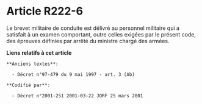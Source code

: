 # Article R222-6

Le brevet militaire de conduite est délivré au personnel militaire qui a satisfait à un examen comportant, outre celles
exigées par le présent code, des épreuves définies par arrêté du ministre chargé des armées.

**Liens relatifs à cet article**

	**Anciens textes**:

	  - Décret n°97-479 du 9 mai 1997 - art. 3 (Ab)

	**Codifié par**:

	  - Décret n°2001-251 2001-03-22 JORF 25 mars 2001
